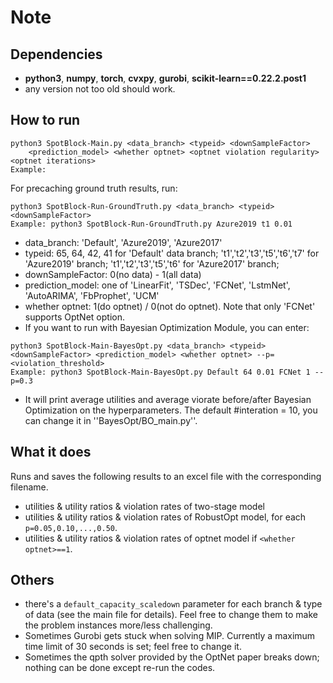 # Note
## Dependencies
- **python3**, **numpy**, **torch**, **cvxpy**, **gurobi**, **scikit-learn==0.22.2.post1**
- any version not too old should work.

## How to run
```
python3 SpotBlock-Main.py <data_branch> <typeid> <downSampleFactor> 
    <prediction_model> <whether optnet> <optnet violation regularity> <optnet iterations>
Example:  
```
For precaching ground truth results, run:
```
python3 SpotBlock-Run-GroundTruth.py <data_branch> <typeid> <downSampleFactor>
Example: python3 SpotBlock-Run-GroundTruth.py Azure2019 t1 0.01
```

- data_branch: 'Default', 'Azure2019', 'Azure2017'
- typeid: 65, 64, 42, 41 for 'Default' data branch; 't1','t2','t3','t5','t6','t7' for 'Azure2019' branch; 't1','t2','t3','t5','t6' for 'Azure2017' branch;
- downSampleFactor: 0(no data) - 1(all data)
- prediction_model: one of 'LinearFit', 'TSDec', 'FCNet', 'LstmNet', 'AutoARIMA', 'FbProphet', 'UCM'
- whether optnet: 1(do optnet) / 0(not do optnet). Note that only 'FCNet' supports OptNet option.
- If you want to run with Bayesian Optimization Module, you can enter:

```
python3 SpotBlock-Main-BayesOpt.py <data_branch> <typeid> <downSampleFactor> <prediction_model> <whether optnet> --p=<violation_threshold>
Example: python3 SpotBlock-Main-BayesOpt.py Default 64 0.01 FCNet 1 --p=0.3
```
- It will print average utilities and average viorate before/after Bayesian Optimization on the hyperparameters. The default #interation = 10, you can change it in ''BayesOpt/BO_main.py''.

## What it does
Runs and saves the following results to an excel file with the corresponding filename.
- utilities & utility ratios & violation rates of two-stage model
- utilities & utility ratios & violation rates of RobustOpt model, for each ```p=0.05,0.10,...,0.50```.
- utilities & utility ratios & violation rates of optnet model if ```<whether optnet>==1```.
## Others
- there's a ```default_capacity_scaledown``` parameter for each branch & type of data (see the main file for details). 
Feel free to change them to make the problem instances more/less challenging.
- Sometimes Gurobi gets stuck when solving MIP. Currently a maximum time limit of 30 seconds is set; feel free to change it.
- Sometimes the qpth solver provided by the OptNet paper breaks down; nothing can be done except re-run the codes.